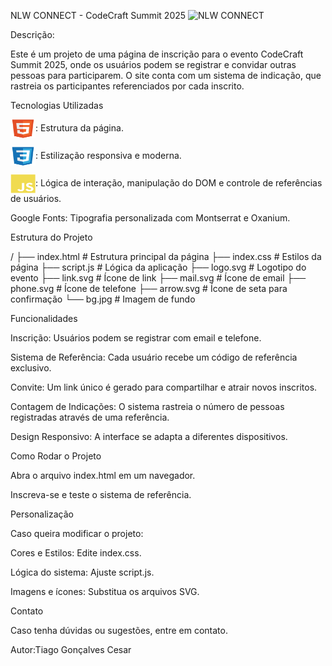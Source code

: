 NLW CONNECT - CodeCraft Summit 2025
![NLW CONNECT](icon/NLW%20CONNECT.png)


Descrição:

Este é um projeto de uma página de inscrição para o evento CodeCraft Summit 2025, onde os usuários podem se registrar e convidar outras pessoas para participarem. O site conta com um sistema de indicação, que rastreia os participantes referenciados por cada inscrito.

Tecnologias Utilizadas

 <img align="center" alt="HTML5" height="30" width="40" src="https://raw.githubusercontent.com/devicons/devicon/master/icons/html5/html5-original.svg">: Estrutura da página.

  <img align="center" alt="CSS3" height="30" width="40" src="https://raw.githubusercontent.com/devicons/devicon/master/icons/css3/css3-original.svg">: Estilização responsiva e moderna.

  <img align="center" alt="JavaScript" height="30" width="40" src="https://raw.githubusercontent.com/devicons/devicon/master/icons/javascript/javascript-plain.svg">: Lógica de interação, manipulação do DOM e controle de referências de usuários.

Google Fonts: Tipografia personalizada com Montserrat e Oxanium.

Estrutura do Projeto

/
├── index.html   # Estrutura principal da página
├── index.css    # Estilos da página
├── script.js    # Lógica da aplicação
├── logo.svg     # Logotipo do evento
├── link.svg     # Ícone de link
├── mail.svg     # Ícone de email
├── phone.svg    # Ícone de telefone
├── arrow.svg    # Ícone de seta para confirmação
└── bg.jpg       # Imagem de fundo

Funcionalidades

Inscrição: Usuários podem se registrar com email e telefone.

Sistema de Referência: Cada usuário recebe um código de referência exclusivo.

Convite: Um link único é gerado para compartilhar e atrair novos inscritos.

Contagem de Indicações: O sistema rastreia o número de pessoas registradas através de uma referência.

Design Responsivo: A interface se adapta a diferentes dispositivos.

Como Rodar o Projeto

Abra o arquivo index.html em um navegador.

Inscreva-se e teste o sistema de referência.

Personalização

Caso queira modificar o projeto:

Cores e Estilos: Edite index.css.

Lógica do sistema: Ajuste script.js.

Imagens e ícones: Substitua os arquivos SVG.

Contato

Caso tenha dúvidas ou sugestões, entre em contato.

Autor:Tiago Gonçalves Cesar
